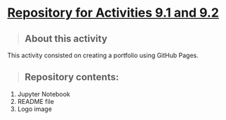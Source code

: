 # [Repository for Activities 9.1 and 9.2](https://github.com/andreaalaman/PCDE-Activity-9.1)

<a class="anchor" id="about_the_project"></a>
<blockquote><h2>About this activity</h2></blockquote>
This activity consisted on creating a portfolio using GitHub Pages.

<a class="anchor" id="about_the_project"></a>
<blockquote><h2>Repository contents:</h2></blockquote>
<ol>
    <li>Jupyter Notebook</li>
    <li>README file</li>
    <li>Logo image</li>
</ol>





